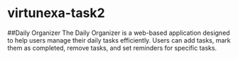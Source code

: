 # virtunexa-task2
##Daily Organizer
The Daily Organizer is a web-based application designed to help users manage their daily tasks efficiently. Users can add tasks, mark them as completed, remove tasks, and set reminders for specific tasks.
